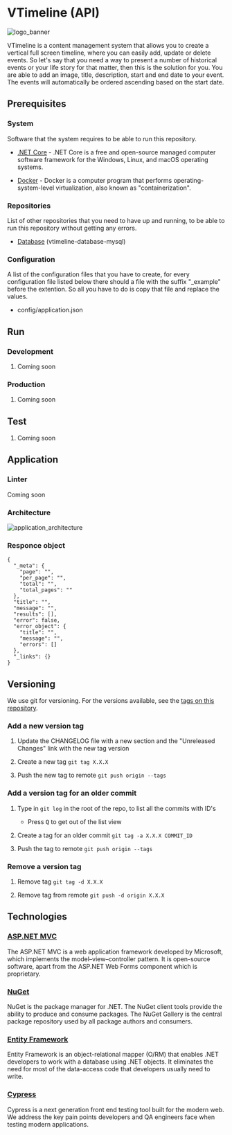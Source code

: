 # VTimeline (API)

![logo_banner](https://imgur.com/vYrOcrm.png)

VTimeline is a content management system that allows you to create a vertical full screen timeline, where you can easily add, update or delete events. So let's say that you need a way to present a number of historical events or your life story for that matter, then this is the solution for you. You are able to add an image, title, description, start and end date to your event. The events will automatically be ordered ascending based on the start date.

## Prerequisites

### System

Software that the system requires to be able to run this repository.

- [.NET Core](https://dotnet.microsoft.com/) - .NET Core is a free and open-source managed computer software framework for the Windows, Linux, and macOS operating systems.

- [Docker](https://www.docker.com/products/docker-desktop) - Docker is a computer program that performs operating-system-level virtualization, also known as "containerization".

### Repositories

List of other repositories that you need to have up and running, to be able to run this repository without getting any errors.

- [Database](https://github.com/AjUthaya/vtimeline-database-mysql) (vtimeline-database-mysql)

### Configuration

A list of the configuration files that you have to create, for every configuration file listed below there should a file with the suffix "\_example" before the extention. So all you have to do is copy that file and replace the values.

- config/application.json

## Run

### Development

1. Coming soon

### Production

1. Coming soon

## Test

1. Coming soon

## Application

### Linter

Coming soon

### Architecture

![application_architecture](https://imgur.com/t9ZFuZz.png)

### Responce object

```JS
{
  "_meta": {
    "page": "",
    "per_page": "",
    "total": "",
    "total_pages": ""
  },
  "title": "",
  "message": "",
  "results": [],
  "error": false,
  "error_object": {
    "title": "",
    "message": "",
    "errors": []
  },
  "_links": {}
}
```

## Versioning

We use git for versioning. For the versions available, see the [tags on this repository](https://github.com/AjUthaya/vtimeline-api-dotnet/tags).

### Add a new version tag

1. Update the CHANGELOG file with a new section and the "Unreleased Changes" link with the new tag version

2. Create a new tag `git tag X.X.X`

3. Push the new tag to remote `git push origin --tags`

### Add a version tag for an older commit

1. Type in `git log` in the root of the repo, to list all the commits with ID's

   - Press <kbd>Q</kbd> to get out of the list view

2. Create a tag for an older commit `git tag -a X.X.X COMMIT_ID`

3. Push the tag to remote `git push origin --tags`

### Remove a version tag

1. Remove tag `git tag -d X.X.X`

2. Remove tag from remote `git push -d origin X.X.X`

## Technologies

### [ASP.NET MVC](https://dotnet.microsoft.com/apps/aspnet/mvc)

The ASP.NET MVC is a web application framework developed by Microsoft, which implements the model–view–controller pattern. It is open-source software, apart from the ASP.NET Web Forms component which is proprietary.

### [NuGet](https://www.nuget.org/)

NuGet is the package manager for .NET. The NuGet client tools provide the ability to produce and consume packages. The NuGet Gallery is the central package repository used by all package authors and consumers.

### [Entity Framework](https://docs.microsoft.com/en-us/ef/)

Entity Framework is an object-relational mapper (O/RM) that enables .NET developers to work with a database using .NET objects. It eliminates the need for most of the data-access code that developers usually need to write.

### [Cypress](https://www.cypress.io/)

Cypress is a next generation front end testing tool built for the modern web. We address the key pain points developers and QA engineers face when testing modern applications.
